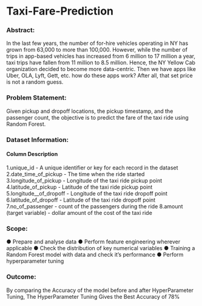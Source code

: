 # Taxi-Fare-Prediction

### Abstract:
In the last few years, the number of for-hire vehicles operating in NY has grown from 63,000 to more than 100,000. However, while the number of trips in app-based vehicles 
has increased from 6 million to 17 million a year, taxi trips have fallen from 11 million to 8.5 million. Hence, the NY Yellow Cab organization decided to become more data-centric. Then we have apps like Uber, OLA, Lyft, Gett, etc. how do these apps work? After all, that set price is not a random guess.

### Problem Statement:
Given pickup and dropoff locations, the pickup timestamp, and the passenger count, the objective is to predict the fare of the taxi ride using Random Forest.

### Dataset Information:
#### Column Description
1.unique_id - A unique identifier or key for each record in the dataset
2.date_time_of_pickup - The time when the ride started
3.longitude_of_pickup - Longitude of the taxi ride pickup point
4.latitude_of_pickup - Latitude of the taxi ride pickup point
5.longitude__of_dropoff - Longitude of the taxi ride dropoff point
6.latitude_of_dropoff - Latitude of the taxi ride dropoff point
7.no_of_passenger - count of the passengers during the ride
8.amount (target variable) - dollar amount of the cost of the taxi ride

### Scope:
● Prepare and analyse data 
● Perform feature engineering wherever applicable
● Check the distribution of key numerical variables
● Training a Random Forest model with data and check it’s performance
● Perform hyperparameter tuning

### Outcome:
By comparing the Accuracy of the model before and after HyperParameter Tuning, The HyperParameter Tuning Gives the Best Accuracy of 78%
